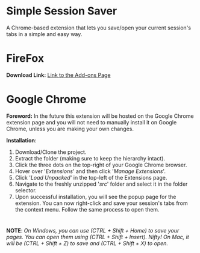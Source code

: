 # Simple Session Saver
A Chrome-based extension that lets you save/open your current session's tabs in a simple and easy way.

# <b>FireFox</b>
<b>Download Link:</b>
<a href="https://addons.mozilla.org/en-US/firefox/addon/simple-session-saver/">Link to the Add-ons Page</a>

# Google Chrome

<b>Foreword:</b>
In the future this extension will be hosted on the Google Chrome extension page and you will not need to manually install it on Google Chrome, unless you are making your own changes.

<b>Installation</b>:
<br>
1) Download/Clone the project.
2) Extract the folder (making sure to keep the hierarchy intact).
3) Click the three dots on the top-right of your Google Chrome browser.
4) Hover over '<i>Extensions</i>' and then click '<i>Manage Extensions</i>'.
5) Click '<i>Load Unpacked</i>' in the top-left of the Extensions page.
6) Navigate to the freshly unzipped '<i>src</i>' folder and select it in the folder selector.
7) Upon successful installation, you will see the popup page for the extension. You can now right-click and save your session's tabs from the context menu. Follow the same process to open them.

#

<b>NOTE</b>: <i>On Windows, you can use (CTRL + Shift + Home) to save your pages. You can open them using (CTRL + Shift + Insert). Nifty! On Mac, it will be (CTRL + Shift + Z) to save and (CTRL + Shift + X) to open.</i>

